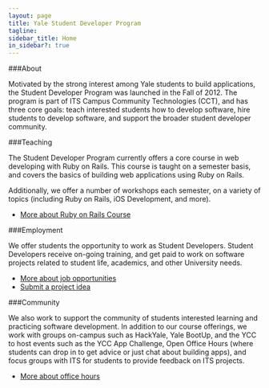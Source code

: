 ```yaml
---
layout: page
title: Yale Student Developer Program
tagline:
sidebar_title: Home
in_sidebar?: true
---
```


###About

Motivated by the strong interest among Yale students to build applications, the Student Developer Program was launched in the Fall of 2012. The program is part of ITS Campus Community Technologies (CCT), and has three core goals: teach interested students how to develop software, hire students to develop software, and support the broader student developer community.

###Teaching

The Student Developer Program currently offers a core course in web developing with Ruby on Rails. This course is taught on a semester basis, and covers the basics of building web applications using Ruby on Rails.

Additionally, we offer a number of workshops each semester, on a variety of topics (including Ruby on Rails, iOS Development, and more).

- [More about Ruby on Rails Course](http://its.yale.edu/centers/student-technology-collaborative/stc-web-development-course)

###Employment

We offer students the opportunity to work as Student Developers. Student Developers receive on-going training, and get paid to work on software projects related to student life, academics, and other University needs.

- [More about job opportunities](/jobs.html)
- [Submit a project idea](http://its.yale.edu/centers/student-technology-collaborative/student-developer-projects-and-project-proposals)

###Community

We also work to support the community of students interested learning and practicing software development. In addition to our course offerings, we work with groups on-campus such as HackYale, Yale BootUp, and the YCC to host events such as the YCC App Challenge, Open Office Hours (where students can drop in to get advice or just chat about building apps), and focus groups with ITS for students to provide feedback on ITS projects.

- [More about office hours](http://its.yale.edu/centers/student-technology-collaborative/student-developer-program)
